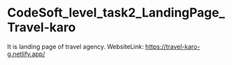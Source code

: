 # CodeSoft_level_task2_LandingPage_Travel-karo
It is landing page of travel agency.
WebsiteLink: https://travel-karo-g.netlify.app/

